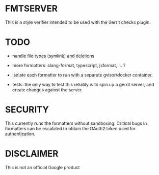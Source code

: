

FMTSERVER
=========

This is a style verifier intended to be used with the Gerrit checks
plugin.

TODO
====

   * handle file types (symlink) and deletions

   * more formatters: clang-format, typescript, jsformat, ... ?

   * isolate each formatter to run with a separate gvisor/docker
     container.

   * tests: the only way to test this reliably is to spin up a gerrit server,
     and create changes against the server.


SECURITY
========

This currently runs the formatters without sandboxing. Critical bugs in
formatters can be escalated to obtain the OAuth2 token used for authentication.


DISCLAIMER
==========
This is not an official Google product
